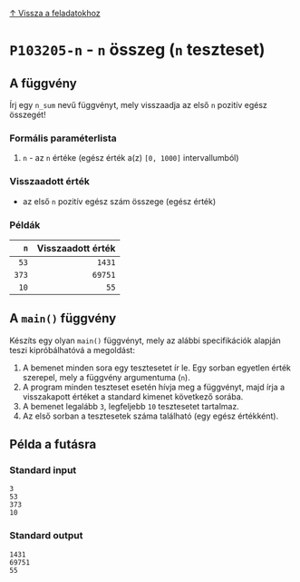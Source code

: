 
[↑ Vissza a feladatokhoz](./README.md)

# `P103205-n` - `n` összeg (`n` teszteset)

## A függvény

Írj egy `n_sum` nevű függvényt, mely visszaadja az első `n` pozitív egész összegét!

### Formális paraméterlista

1. `n` - az `n` értéke (egész érték a(z) `[0, 1000]` intervallumból)

### Visszaadott érték

* az első `n` pozitív egész szám összege (egész érték)

### Példák

| `n` | Visszaadott érték | 
| ---: | --: | 
| `53` | `1431` | 
| `373` | `69751` | 
| `10` | `55` | 

## A `main()` függvény

Készíts egy olyan `main()` függvényt, mely az alábbi specifikációk alapján teszi kipróbálhatóvá a megoldást:

1. A bemenet minden sora egy tesztesetet ír le. Egy sorban egyetlen érték szerepel, mely a függvény argumentuma (`n`).
1. A program minden teszteset esetén hívja meg a függvényt, majd írja a visszakapott értéket a standard kimenet következő sorába.
1. A bemenet legalább `3`, legfeljebb `10` tesztesetet tartalmaz.
1. Az első sorban a tesztesetek száma található (egy egész értékként).

## Példa a futásra

### Standard input

```
3
53
373
10
```

### Standard output

```
1431
69751
55
```
